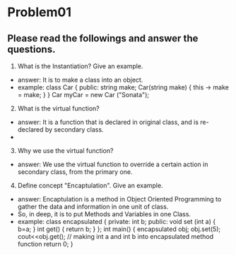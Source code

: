 # Problem01
## Please read the followings and answer the questions.
1. What is the Instantiation? Give an example.
- answer: It is to make a class into an object. 
- example: 
class Car
{ 
public:
    string make;
    Car(string make)
    {
        this -> make = make;
    }
}
Car myCar = new Car ("Sonata");



2. What is the virtual function? 
- answer: It is a function that is declared in original class, and is re-declared by secondary class. 
-

3. Why we use the virtual function? 
- answer: We use the virtual function to override a certain action in secondary class, from the primary one. 

4. Define concept "Encaptulation". Give an example.
- answer: Encaptulation is a method in Object Oriented Programming to gather the data and information in one unit of class. 
- So, in deep, it is to put Methods and Variables in one Class. 
- example:
class encapsulated
{
    private:
        int b;
    public:
        void set (int a)
        {
            b=a;
        }
        int get()
        {
            return b;
        }
};
int main()
{
    encapsulated obj;
    obj.set(5);
    cout<<obj.get(); // making int a and int b into encapsulated method function
    return 0;
}